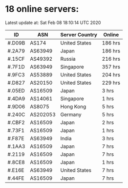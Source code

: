 # 18 online servers:

Latest update at: Sat Feb 08 18:10:14 UTC 2020

| ID | ASN | Server Country | Online |
| -- | --- | -------------- | ------ |
| #.D09B | AS174 | United States | 186 hrs |
| #.2A79 | AS63949 | Japan | 186 hrs |
| #.15CF | AS49392 | Russia | 216 hrs |
| #.7F1D | AS63949 | Singapore | 357 hrs |
| #.9FC3 | AS53889 | United States | 204 hrs |
| #.D827 | AS20150 | United States | 229 hrs |
| #.05ED | AS16509 | Japan | 3 hrs |
| #.4DA9 | AS14061 | Singapore | 1 hrs |
| #.9D06 | AS8075 | Hong Kong | 5 hrs |
| #.240C | AS202053 | Germany | 5 hrs |
| #.CBF2 | AS16509 | Japan | 2 hrs |
| #.73F1 | AS16509 | Japan | 1 hrs |
| #.F87E | AS63949 | India | 3 hrs |
| #.1AA3 | AS16509 | Japan | 7 hrs |
| #.2119 | AS16509 | Japan | 7 hrs |
| #.8CE8 | AS16509 | Japan | 1 hrs |
| #.E16E | AS63949 | United States | 7 hrs |
| #.44FE | AS16509 | Japan | 7 hrs |

